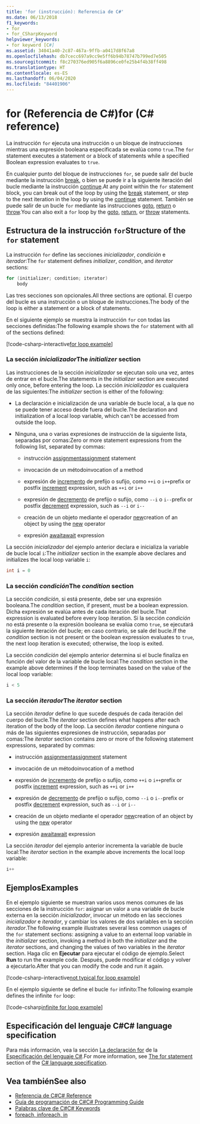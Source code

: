 ```yaml
---
title: 'for (instrucción): Referencia de C#'
ms.date: 06/13/2018
f1_keywords:
- for
- for_CSharpKeyword
helpviewer_keywords:
- for keyword [C#]
ms.assetid: 34041a40-2c87-467a-9ffb-a0417d8f67a8
ms.openlocfilehash: db7cecc697a9cc9e5ff6b94b78747b799ed7e505
ms.sourcegitcommit: f8c270376ed905f6a8896ce0fe25b4f4b38ff498
ms.translationtype: HT
ms.contentlocale: es-ES
ms.lasthandoff: 06/04/2020
ms.locfileid: "84401906"
---
```

# <a name="for-c-reference"></a><span data-ttu-id="25f66-102">for (Referencia de C#)</span><span class="sxs-lookup"><span data-stu-id="25f66-102">for (C# reference)</span></span>

<span data-ttu-id="25f66-103">La instrucción `for` ejecuta una instrucción o un bloque de instrucciones mientras una expresión booleana especificada se evalúa como `true`.</span><span class="sxs-lookup"><span data-stu-id="25f66-103">The `for` statement executes a statement or a block of statements while a specified Boolean expression evaluates to `true`.</span></span>

<span data-ttu-id="25f66-104">En cualquier punto del bloque de instrucciones `for`, se puede salir del bucle mediante la instrucción [break](break.md), o bien se puede ir a la siguiente iteración del bucle mediante la instrucción [continue](continue.md).</span><span class="sxs-lookup"><span data-stu-id="25f66-104">At any point within the `for` statement block, you can break out of the loop by using the [break](break.md) statement, or step to the next iteration in the loop by using the [continue](continue.md) statement.</span></span> <span data-ttu-id="25f66-105">También se puede salir de un bucle `for` mediante las instrucciones [goto](goto.md), [return](return.md) o [throw](throw.md).</span><span class="sxs-lookup"><span data-stu-id="25f66-105">You can also exit a `for` loop by the [goto](goto.md), [return](return.md), or [throw](throw.md) statements.</span></span>

## <a name="structure-of-the-for-statement"></a><span data-ttu-id="25f66-106">Estructura de la instrucción `for`</span><span class="sxs-lookup"><span data-stu-id="25f66-106">Structure of the `for` statement</span></span>

<span data-ttu-id="25f66-107">La instrucción `for` define las secciones *inicializador*, *condición* e *iterador*:</span><span class="sxs-lookup"><span data-stu-id="25f66-107">The `for` statement defines *initializer*, *condition*, and *iterator* sections:</span></span>

```csharp
for (initializer; condition; iterator)
    body
```

<span data-ttu-id="25f66-108">Las tres secciones son opcionales.</span><span class="sxs-lookup"><span data-stu-id="25f66-108">All three sections are optional.</span></span> <span data-ttu-id="25f66-109">El cuerpo del bucle es una instrucción o un bloque de instrucciones.</span><span class="sxs-lookup"><span data-stu-id="25f66-109">The body of the loop is either a statement or a block of statements.</span></span>

<span data-ttu-id="25f66-110">En el siguiente ejemplo se muestra la instrucción `for` con todas las secciones definidas:</span><span class="sxs-lookup"><span data-stu-id="25f66-110">The following example shows the `for` statement with all of the sections defined:</span></span>

[!code-csharp-interactive[for loop example](snippets/IterationKeywordsExamples.cs#5)]

### <a name="the-initializer-section"></a><span data-ttu-id="25f66-111">La sección *inicializador*</span><span class="sxs-lookup"><span data-stu-id="25f66-111">The *initializer* section</span></span>

<span data-ttu-id="25f66-112">Las instrucciones de la sección *inicializador* se ejecutan solo una vez, antes de entrar en el bucle.</span><span class="sxs-lookup"><span data-stu-id="25f66-112">The statements in the *initializer* section are executed only once, before entering the loop.</span></span> <span data-ttu-id="25f66-113">La sección *inicializador* es cualquiera de las siguientes:</span><span class="sxs-lookup"><span data-stu-id="25f66-113">The *initializer* section is either of the following:</span></span>

- <span data-ttu-id="25f66-114">La declaración e inicialización de una variable de bucle local, a la que no se puede tener acceso desde fuera del bucle.</span><span class="sxs-lookup"><span data-stu-id="25f66-114">The declaration and initialization of a local loop variable, which can't be accessed from outside the loop.</span></span>

- <span data-ttu-id="25f66-115">Ninguna, una o varias expresiones de instrucción de la siguiente lista, separadas por comas:</span><span class="sxs-lookup"><span data-stu-id="25f66-115">Zero or more statement expressions from the following list, separated by commas:</span></span>

  - <span data-ttu-id="25f66-116">instrucción [assignment](../operators/assignment-operator.md)</span><span class="sxs-lookup"><span data-stu-id="25f66-116">[assignment](../operators/assignment-operator.md) statement</span></span>

  - <span data-ttu-id="25f66-117">invocación de un método</span><span class="sxs-lookup"><span data-stu-id="25f66-117">invocation of a method</span></span>

  - <span data-ttu-id="25f66-118">expresión de [incremento](../operators/arithmetic-operators.md#increment-operator-) de prefijo o sufijo, como `++i` o `i++`</span><span class="sxs-lookup"><span data-stu-id="25f66-118">prefix or postfix [increment](../operators/arithmetic-operators.md#increment-operator-) expression, such as `++i` or `i++`</span></span>

  - <span data-ttu-id="25f66-119">expresión de [decremento](../operators/arithmetic-operators.md#decrement-operator---) de prefijo o sufijo, como `--i` o `i--`</span><span class="sxs-lookup"><span data-stu-id="25f66-119">prefix or postfix [decrement](../operators/arithmetic-operators.md#decrement-operator---) expression, such as `--i` or `i--`</span></span>

  - <span data-ttu-id="25f66-120">creación de un objeto mediante el operador [new](../operators/new-operator.md)</span><span class="sxs-lookup"><span data-stu-id="25f66-120">creation of an object by using the [new](../operators/new-operator.md) operator</span></span>

  - <span data-ttu-id="25f66-121">expresión [await](../operators/await.md)</span><span class="sxs-lookup"><span data-stu-id="25f66-121">[await](../operators/await.md) expression</span></span>

<span data-ttu-id="25f66-122">La sección *inicializador* del ejemplo anterior declara e inicializa la variable de bucle local `i`:</span><span class="sxs-lookup"><span data-stu-id="25f66-122">The *initializer* section in the example above declares and initializes the local loop variable `i`:</span></span>

```csharp
int i = 0
```

### <a name="the-condition-section"></a><span data-ttu-id="25f66-123">La sección *condición*</span><span class="sxs-lookup"><span data-stu-id="25f66-123">The *condition* section</span></span>

<span data-ttu-id="25f66-124">La sección *condición*, si está presente, debe ser una expresión booleana.</span><span class="sxs-lookup"><span data-stu-id="25f66-124">The *condition* section, if present, must be a boolean expression.</span></span> <span data-ttu-id="25f66-125">Dicha expresión se evalúa antes de cada iteración del bucle.</span><span class="sxs-lookup"><span data-stu-id="25f66-125">That expression is evaluated before every loop iteration.</span></span> <span data-ttu-id="25f66-126">Si la sección *condición* no está presente o la expresión booleana se evalúa como `true`, se ejecutará la siguiente iteración del bucle; en caso contrario, se sale del bucle.</span><span class="sxs-lookup"><span data-stu-id="25f66-126">If the *condition* section is not present or the boolean expression evaluates to `true`, the next loop iteration is executed; otherwise, the loop is exited.</span></span>

<span data-ttu-id="25f66-127">La sección *condición* del ejemplo anterior determina si el bucle finaliza en función del valor de la variable de bucle local:</span><span class="sxs-lookup"><span data-stu-id="25f66-127">The *condition* section in the example above determines if the loop terminates based on the value of the local loop variable:</span></span>

```csharp
i < 5
```

### <a name="the-iterator-section"></a><span data-ttu-id="25f66-128">La sección *iterador*</span><span class="sxs-lookup"><span data-stu-id="25f66-128">The *iterator* section</span></span>

<span data-ttu-id="25f66-129">La sección *iterador* define lo que sucede después de cada iteración del cuerpo del bucle.</span><span class="sxs-lookup"><span data-stu-id="25f66-129">The *iterator* section defines what happens after each iteration of the body of the loop.</span></span> <span data-ttu-id="25f66-130">La sección *iterador* contiene ninguna o más de las siguientes expresiones de instrucción, separadas por comas:</span><span class="sxs-lookup"><span data-stu-id="25f66-130">The *iterator* section contains zero or more of the following statement expressions, separated by commas:</span></span>

- <span data-ttu-id="25f66-131">instrucción [assignment](../operators/assignment-operator.md)</span><span class="sxs-lookup"><span data-stu-id="25f66-131">[assignment](../operators/assignment-operator.md) statement</span></span>

- <span data-ttu-id="25f66-132">invocación de un método</span><span class="sxs-lookup"><span data-stu-id="25f66-132">invocation of a method</span></span>

- <span data-ttu-id="25f66-133">expresión de [incremento](../operators/arithmetic-operators.md#increment-operator-) de prefijo o sufijo, como `++i` o `i++`</span><span class="sxs-lookup"><span data-stu-id="25f66-133">prefix or postfix [increment](../operators/arithmetic-operators.md#increment-operator-) expression, such as `++i` or `i++`</span></span>

- <span data-ttu-id="25f66-134">expresión de [decremento](../operators/arithmetic-operators.md#decrement-operator---) de prefijo o sufijo, como `--i` o `i--`</span><span class="sxs-lookup"><span data-stu-id="25f66-134">prefix or postfix [decrement](../operators/arithmetic-operators.md#decrement-operator---) expression, such as `--i` or `i--`</span></span>

- <span data-ttu-id="25f66-135">creación de un objeto mediante el operador [new](../operators/new-operator.md)</span><span class="sxs-lookup"><span data-stu-id="25f66-135">creation of an object by using the [new](../operators/new-operator.md) operator</span></span>

- <span data-ttu-id="25f66-136">expresión [await](../operators/await.md)</span><span class="sxs-lookup"><span data-stu-id="25f66-136">[await](../operators/await.md) expression</span></span>

<span data-ttu-id="25f66-137">La sección *iterador* del ejemplo anterior incrementa la variable de bucle local:</span><span class="sxs-lookup"><span data-stu-id="25f66-137">The *iterator* section in the example above increments the local loop variable:</span></span>

```csharp
i++
```

## <a name="examples"></a><span data-ttu-id="25f66-138">Ejemplos</span><span class="sxs-lookup"><span data-stu-id="25f66-138">Examples</span></span>

<span data-ttu-id="25f66-139">En el ejemplo siguiente se muestran varios usos menos comunes de las secciones de la instrucción `for`: asignar un valor a una variable de bucle externa en la sección *inicializador*, invocar un método en las secciones *inicializador* e *iterador*, y cambiar los valores de dos variables en la sección *iterador*.</span><span class="sxs-lookup"><span data-stu-id="25f66-139">The following example illustrates several less common usages of the `for` statement sections: assigning a value to an external loop variable in the *initializer* section, invoking a method in both the *initializer* and the *iterator* sections, and changing the values of two variables in the *iterator* section.</span></span> <span data-ttu-id="25f66-140">Haga clic en **Ejecutar** para ejecutar el código de ejemplo.</span><span class="sxs-lookup"><span data-stu-id="25f66-140">Select **Run** to run the example code.</span></span> <span data-ttu-id="25f66-141">Después, puede modificar el código y volver a ejecutarlo.</span><span class="sxs-lookup"><span data-stu-id="25f66-141">After that you can modify the code and run it again.</span></span>

[!code-csharp-interactive[not typical for loop example](snippets/IterationKeywordsExamples.cs#6)]

<span data-ttu-id="25f66-142">En el ejemplo siguiente se define el bucle `for` infinito:</span><span class="sxs-lookup"><span data-stu-id="25f66-142">The following example defines the infinite `for` loop:</span></span>

[!code-csharp[infinite for loop example](snippets/IterationKeywordsExamples.cs#7)]

## <a name="c-language-specification"></a><span data-ttu-id="25f66-143">Especificación del lenguaje C#</span><span class="sxs-lookup"><span data-stu-id="25f66-143">C# language specification</span></span>

<span data-ttu-id="25f66-144">Para más información, vea la sección [La declaración for](~/_csharplang/spec/statements.md#the-for-statement) de la [Especificación del lenguaje C#](/dotnet/csharp/language-reference/language-specification/introduction).</span><span class="sxs-lookup"><span data-stu-id="25f66-144">For more information, see [The for statement](~/_csharplang/spec/statements.md#the-for-statement) section of the [C# language specification](/dotnet/csharp/language-reference/language-specification/introduction).</span></span>

## <a name="see-also"></a><span data-ttu-id="25f66-145">Vea también</span><span class="sxs-lookup"><span data-stu-id="25f66-145">See also</span></span>

- [<span data-ttu-id="25f66-146">Referencia de C#</span><span class="sxs-lookup"><span data-stu-id="25f66-146">C# Reference</span></span>](../index.md)
- [<span data-ttu-id="25f66-147">Guía de programación de C#</span><span class="sxs-lookup"><span data-stu-id="25f66-147">C# Programming Guide</span></span>](../../programming-guide/index.md)
- [<span data-ttu-id="25f66-148">Palabras clave de C#</span><span class="sxs-lookup"><span data-stu-id="25f66-148">C# Keywords</span></span>](index.md)
- [<span data-ttu-id="25f66-149">foreach, in</span><span class="sxs-lookup"><span data-stu-id="25f66-149">foreach, in</span></span>](foreach-in.md)
